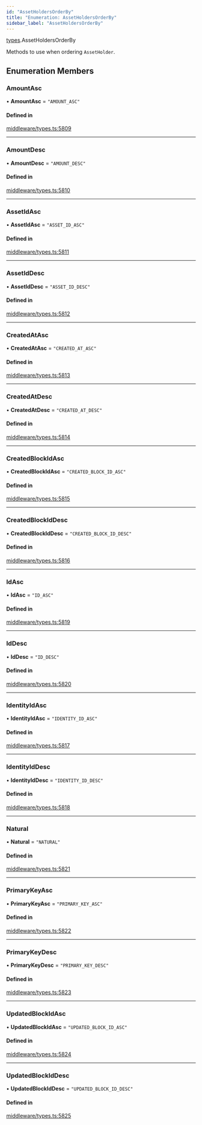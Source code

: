 ```yaml
---
id: "AssetHoldersOrderBy"
title: "Enumeration: AssetHoldersOrderBy"
sidebar_label: "AssetHoldersOrderBy"
---
```


[types](../../../modules/Types/Types.md).AssetHoldersOrderBy

Methods to use when ordering `AssetHolder`.

## Enumeration Members

### AmountAsc

• **AmountAsc** = ``"AMOUNT_ASC"``

#### Defined in

[middleware/types.ts:5809](https://github.com/PolymeshAssociation/polymesh-sdk/blob/c53723bab/src/middleware/types.ts#L5809)

___

### AmountDesc

• **AmountDesc** = ``"AMOUNT_DESC"``

#### Defined in

[middleware/types.ts:5810](https://github.com/PolymeshAssociation/polymesh-sdk/blob/c53723bab/src/middleware/types.ts#L5810)

___

### AssetIdAsc

• **AssetIdAsc** = ``"ASSET_ID_ASC"``

#### Defined in

[middleware/types.ts:5811](https://github.com/PolymeshAssociation/polymesh-sdk/blob/c53723bab/src/middleware/types.ts#L5811)

___

### AssetIdDesc

• **AssetIdDesc** = ``"ASSET_ID_DESC"``

#### Defined in

[middleware/types.ts:5812](https://github.com/PolymeshAssociation/polymesh-sdk/blob/c53723bab/src/middleware/types.ts#L5812)

___

### CreatedAtAsc

• **CreatedAtAsc** = ``"CREATED_AT_ASC"``

#### Defined in

[middleware/types.ts:5813](https://github.com/PolymeshAssociation/polymesh-sdk/blob/c53723bab/src/middleware/types.ts#L5813)

___

### CreatedAtDesc

• **CreatedAtDesc** = ``"CREATED_AT_DESC"``

#### Defined in

[middleware/types.ts:5814](https://github.com/PolymeshAssociation/polymesh-sdk/blob/c53723bab/src/middleware/types.ts#L5814)

___

### CreatedBlockIdAsc

• **CreatedBlockIdAsc** = ``"CREATED_BLOCK_ID_ASC"``

#### Defined in

[middleware/types.ts:5815](https://github.com/PolymeshAssociation/polymesh-sdk/blob/c53723bab/src/middleware/types.ts#L5815)

___

### CreatedBlockIdDesc

• **CreatedBlockIdDesc** = ``"CREATED_BLOCK_ID_DESC"``

#### Defined in

[middleware/types.ts:5816](https://github.com/PolymeshAssociation/polymesh-sdk/blob/c53723bab/src/middleware/types.ts#L5816)

___

### IdAsc

• **IdAsc** = ``"ID_ASC"``

#### Defined in

[middleware/types.ts:5819](https://github.com/PolymeshAssociation/polymesh-sdk/blob/c53723bab/src/middleware/types.ts#L5819)

___

### IdDesc

• **IdDesc** = ``"ID_DESC"``

#### Defined in

[middleware/types.ts:5820](https://github.com/PolymeshAssociation/polymesh-sdk/blob/c53723bab/src/middleware/types.ts#L5820)

___

### IdentityIdAsc

• **IdentityIdAsc** = ``"IDENTITY_ID_ASC"``

#### Defined in

[middleware/types.ts:5817](https://github.com/PolymeshAssociation/polymesh-sdk/blob/c53723bab/src/middleware/types.ts#L5817)

___

### IdentityIdDesc

• **IdentityIdDesc** = ``"IDENTITY_ID_DESC"``

#### Defined in

[middleware/types.ts:5818](https://github.com/PolymeshAssociation/polymesh-sdk/blob/c53723bab/src/middleware/types.ts#L5818)

___

### Natural

• **Natural** = ``"NATURAL"``

#### Defined in

[middleware/types.ts:5821](https://github.com/PolymeshAssociation/polymesh-sdk/blob/c53723bab/src/middleware/types.ts#L5821)

___

### PrimaryKeyAsc

• **PrimaryKeyAsc** = ``"PRIMARY_KEY_ASC"``

#### Defined in

[middleware/types.ts:5822](https://github.com/PolymeshAssociation/polymesh-sdk/blob/c53723bab/src/middleware/types.ts#L5822)

___

### PrimaryKeyDesc

• **PrimaryKeyDesc** = ``"PRIMARY_KEY_DESC"``

#### Defined in

[middleware/types.ts:5823](https://github.com/PolymeshAssociation/polymesh-sdk/blob/c53723bab/src/middleware/types.ts#L5823)

___

### UpdatedBlockIdAsc

• **UpdatedBlockIdAsc** = ``"UPDATED_BLOCK_ID_ASC"``

#### Defined in

[middleware/types.ts:5824](https://github.com/PolymeshAssociation/polymesh-sdk/blob/c53723bab/src/middleware/types.ts#L5824)

___

### UpdatedBlockIdDesc

• **UpdatedBlockIdDesc** = ``"UPDATED_BLOCK_ID_DESC"``

#### Defined in

[middleware/types.ts:5825](https://github.com/PolymeshAssociation/polymesh-sdk/blob/c53723bab/src/middleware/types.ts#L5825)
